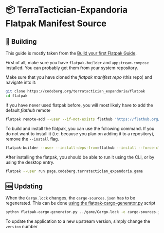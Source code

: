# 📦 TerraTactician-Expandoria Flatpak Manifest Source

## 🧰 Building
This guide is mostly taken from the [Build your first Flatpak Guide](https://docs.flatpak.org/en/latest/first-build.html).

First of all, 
make sure you have `flatpak-builder` and `appstream-compose` installed.
You can probably get them from your system repository.

Make sure that you have cloned the *flatpak manifest repo* (this repo) and navigate into it:
```sh
git clone https://codeberg.org/terratactician_expandoria/flatpak
cd flatpak
```

If you have never used flatpak before, you will most likely have to add the default *flathub* remote
```sh
flatpak remote-add --user --if-not-exists flathub "https://flathub.org/repo/flathub.flatpakrepo"
```

To build and install the flatpak, you can use the following command.
If you do not want to install it (i.e. because you plan on adding it to a repository), remove the `--install` flag.
```sh
flatpak-builder --user --install-deps-from=flathub --install --force-clean build page.codeberg.terratactician_expandoria.game.yaml
```

After installing the flatpak, you should be able to run it using the CLI, or by using the desktop entry.
```sh
flatpak --user run page.codeberg.terratactician_expandoria.game
```


## 🆕 Updating
When the `Cargo.lock` changes, the `cargo-sources.json` has to be regenerated.
This can be done [using the flatpak-cargo-generator.py](https://github.com/flatpak/flatpak-builder-tools/blob/master/cargo/flatpak-cargo-generator.py) script
```sh
python flatpak-cargo-generator.py ../game/Cargo.lock -o cargo-sources.json
```

To update the application to a new upstream version, simply change the `version` number
